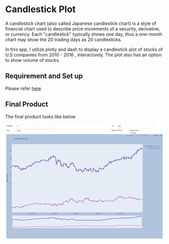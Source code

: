 # Candlestick Plot

A candlestick chart (also called Japanese candlestick chart) is a style of financial chart used to describe price movements of a security, derivative, or currency. Each "candlestick" typically shows one day, thus a one-month chart may show the 20 trading days as 20 candlesticks.

In this app, I utilize plotly and dash to display a candlestick plot of stocks of U.S companies from 2010 - 2016 , interactively. The plot also has an option to show volume of stocks.

## Requirement and Set up

Please refer [here]()

## Final Product

The final product looks like below

![candlestick](/images/final_plot.png)

